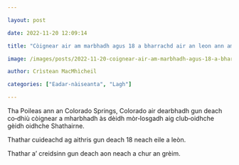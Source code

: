 ```yaml
---

layout: post

date: 2022-11-20 12:09:14

title: "Còignear air am marbhadh agus 18 a bharrachd air an leon ann am mòr‑losgadh ann an Colorado"

image: /images/posts/2022-11-20-coignear-air-am-marbhadh-agus-18-a-bharrachd-air-an-leon-ann-an-losgadh-ann-an-colorado.webp

author: Crìstean MacMhìcheil

categories: ["Eadar-nàiseanta", "Lagh"]

---
```


Tha Poileas ann an Colorado Springs, Colorado air dearbhadh gun deach co‑dhiù còignear a mharbhadh às dèidh mòr‑losgadh aig club‑oidhche gèidh oidhche Shathairne.

Thathar cuideachd ag aithris gun deach 18 neach eile a leòn.

Thathar a’ creidsinn gun deach aon neach a chur an grèim.
